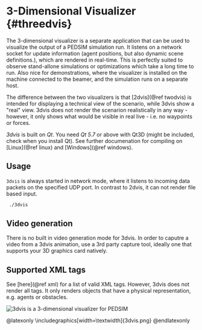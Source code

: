 3-Dimensional Visualizer {#threedvis}
========================


The 3-dimensional visualizer is a separate application that can be
used to visualize the output of a PEDSIM simulation run. It listens on
a network socket for update information (agent positions, but also
dynamic scene definitions.), which are rendered in real-time. This is
perfectly suited to observe stand-allone simulations or optimizations
which take a long time to run. Also nice for demonstrations, where the
visualizer is installed on the machine connected to the beamer, and
the simulation runs on a separate host. 

The difference between the two visualizers is that [2dvis](@ref twodvis) is intended for displaying a technical view of the scenario, while 3dvis show a "real" view. 3dvis does not render the scenarion realistically in any way - however, it only shows what would be visible in real live - i.e. no waypoints or forces. 

_3dvis_ is built on _Qt_. You need _Qt 5.7_ or above with Qt3D (might be included, check when you install Qt).
See further documenation for compiling on [Linux](@ref linux) and
[Windows](@ref windows).


## Usage

`3dvis` is always started in network mode, where it listens to
incoming data packets on the specified UDP port. In contrast to 2dvis,
it can not render file based input.

~~~~ .sh
 ./3dvis
~~~~

## Video generation

There is no built in video generation mode for 3dvis. In order to caputre a video from a 3dvis animation, use a 3rd party capture tool, ideally one that supports your 3D graphics card natively.

## Supported XML tags

See [here](@ref xml) for a list of valid XML tags. However, 3dvis does not render all tags. It only renders objects that have a physical representation, e.g. agents or obstacles. 

![3dvis is a 3-dimensional visualizer for PEDSIM](3dvis.png)

@latexonly
\includegraphics[width=\textwidth]{3dvis.png}
@endlatexonly
